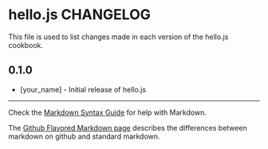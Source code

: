 hello.js CHANGELOG
==================

This file is used to list changes made in each version of the hello.js cookbook.

0.1.0
-----
- [your_name] - Initial release of hello.js

- - -
Check the [Markdown Syntax Guide](http://daringfireball.net/projects/markdown/syntax) for help with Markdown.

The [Github Flavored Markdown page](http://github.github.com/github-flavored-markdown/) describes the differences between markdown on github and standard markdown.
